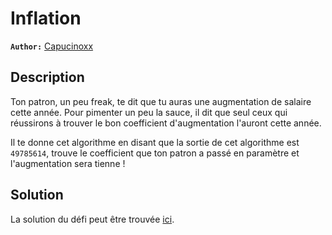 # Inflation

**`Author:`** [Capucinoxx](https://github.com/Capucinoxx)

## Description

Ton patron, un peu freak, te dit que tu auras une augmentation de salaire cette année. Pour pimenter un peu la sauce, il dit que seul ceux qui réussirons à trouver le bon coefficient d'augmentation l'auront cette année.

Il te donne cet algorithme en disant que la sortie de cet algorithme est `49785614`, trouve le coefficient que ton patron a passé en paramètre et l'augmentation sera tienne !

## Solution

La solution du défi peut être trouvée [ici](solution/).
